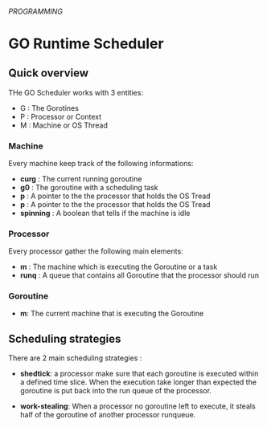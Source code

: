 ###### PROGRAMMING
# GO Runtime Scheduler


## Quick overview

THe GO Scheduler works with 3 entities: 

* G : The Gorotines
* P : Processor or Context
* M : Machine or OS Thread


### Machine

Every machine keep track of the following informations:

* **curg** : The current running goroutine
* **g0** : The goroutine with a scheduling task
* **p** : A pointer to the the processor that holds the OS Tread
* **p** : A pointer to the the processor that holds the OS Tread
* **spinning** : A boolean that tells if the machine is idle

### Processor

Every processor gather the following main elements:

* **m** : The machine which is executing the Goroutine or a task
* **runq** : A queue that contains all Goroutine that the processor should run  

### Goroutine

* **m**: The current machine that is executing the Goroutine


## Scheduling strategies

There are 2 main scheduling strategies : 

* **shedtick**: a processor make sure that each goroutine is executed within a defined time slice. When the execution take longer than expected the goroutine is put back into the run queue of the processor.

* **work-stealing**: When a processor no goroutine left to execute, it steals half of the goroutine of another processor runqueue.
